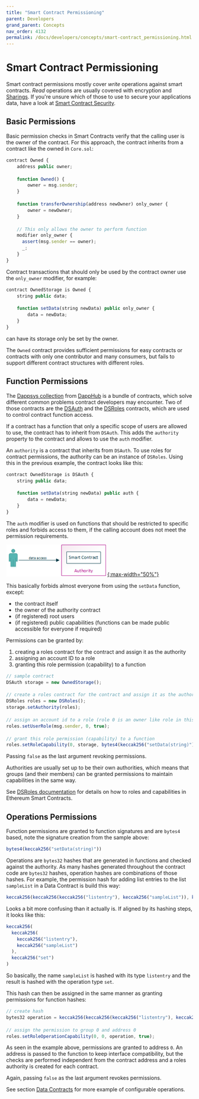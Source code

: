 ```yaml
---
title: "Smart Contract Permissioning"
parent: Developers
grand_parent: Concepts
nav_order: 4132
permalink: /docs/developers/concepts/smart-contract_permissioning.html
---
```


# Smart Contract Permissioning 

Smart contract permissions mostly cover *write* operations against smart contracts. *Read* operations are usually covered with encryption and [Sharings](/docs/developers/concepts/sharings). If you're unsure which of those to use to secure your applications data, have a look at [Smart Contract Security](/docs/developers/concepts/smart_contract_security.html).


## Basic Permissions
Basic permission checks in Smart Contracts verify that the calling user is the owner of the contract. For this approach, the contract inherits from a contract like the owned in ```Core.sol```:
```javascript
contract Owned {
    address public owner;

    function Owned() {
        owner = msg.sender;
    }

    function transferOwnership(address newOwner) only_owner {
        owner = newOwner;
    }

    // This only allows the owner to perform function
    modifier only_owner {
      assert(msg.sender == owner);
      _;
    }
}
```
Contract transactions that should only be used by the contract owner use the ```only_owner``` modifier, for example:
```javascript
contract OwnedStorage is Owned {
    string public data;

    function setData(string newData) public only_owner {
        data = newData;
    }
}
```
can have its storage only be set by the owner.

The ```Owned``` contract provides sufficient permissions for easy contracts or contracts with only one contributor and many consumers, but fails to support different contract structures with different roles.


## Function Permissions
The [Dappsys collection](https://dapp.tools/dappsys/) from [DappHub](https://dapphub.com/) is a bundle of contracts, which solve different common problems contract developers may encounter. Two of those contracts are the [DSAuth](https://dapp.tools/dappsys/ds-auth.html) and the [DSRoles](https://dapp.tools/dappsys/ds-roles.html) contracts, which are used to control contract function access.

If a contract has a function that only a specific scope of users are allowed to use, the contract has to inherit from ```DSAuth```. This adds the ```authority``` property to the contract and allows to use the ```auth``` modifier.

An ```authority``` is a contract that inherits from ```DSAuth```. To use roles for contract permissions, the authority can be an instance of ```DSRoles```. Using this in the previous example, the contract looks like this:

```javascript
contract OwnedStorage is DSAuth {
    string public data;

    function setData(string newData) public auth {
        data = newData;
    }
}
```

The `auth` modifier is used on functions that should be restricted to specific roles and forbids access to them, if the calling account does not meet the permission requirements.

[![Smart Contract authority](/docs/4000_developers/4100_concepts/img/smart_contract_authority.png){:max-width="50%"}](/docs/4000_developers/4100_concepts/img/smart_contract_authority.png)

This basically forbids almost everyone from using the ```setData``` function, except:
- the contract itself
- the owner of the authority contract
- (if registered) root users
- (if registered) public capabilities (functions can be made public accessible for everyone if required)

Permissions can be granted by:
1. creating a roles contract for the contract and assign it as the authority
2. assigning an account ID to a role
3. granting this role permission (capability) to a function

```javascript
// sample contract
DSAuth storage = new OwnedStorage();

// create a roles contract for the contract and assign it as the authority
DSRoles roles = new DSRoles();
storage.setAuthority(roles);

// assign an account id to a role (role 0 is an owner like role in this example)
roles.setUserRole(msg.sender, 0, true);

// grant this role permission (capability) to a function
roles.setRoleCapability(0, storage, bytes4(keccak256("setData(string)")), true);
```

Passing ```false``` as the last argument revoking permissions.

Authorities are usually set up to be their own authorities, which means that groups (and their members) can be granted permissions to maintain capabilities in the same way.

See [DSRoles documentation](https://dapp.tools/dappsys/ds-roles.html) for details on how to roles and capabilities in Ethereum Smart Contracts.


## Operations Permissions
Function permissions are granted to function signatures and are ```bytes4``` based, note the signature creation from the sample above:
```javascript
bytes4(keccak256("setData(string)"))
```

Operations are `bytes32` hashes that are generated in functions and checked against the authority. As many hashes generated throughout the contract code are ```bytes32``` hashes, operation hashes are combinations of those hashes. For example, the permission hash for adding list entries to the list `sampleList` in a Data Contract is build this way:
```javascript
keccak256(keccak256(keccak256("listentry"), keccak256("sampleList")), keccak256("set"))
```

Looks a bit more confusing than it actually is. If aligned by its hashing steps, it looks like this:
```javascript
keccak256(
  keccak256(
    keccak256("listentry"),
    keccak256("sampleList")
  ),
  keccak256("set")
)
```
So basically, the name `sampleList` is hashed with its type `listentry` and the result is hashed with the operation type `set`.

This hash can then be assigned in the same manner as granting permissions for function hashes:
```javascript
// create hash
bytes32 operation = keccak256(keccak256(keccak256("listentry"), keccak256("sampleList")), keccak256("set"));

// assign the permission to group 0 and address 0
roles.setRoleOperationCapability(0, 0, operation, true);
```

As seen in the example above, permissions are granted to address `0`. An address is passed to the function to keep interface compatibility, but the checks are performed independent from the contract address and a roles authority is created for each contract.

Again, passing ```false``` as the last argument revokes permissions.

See section [Data Contracts](/docs/developers/concepts/data-contract.html) for more example of configurable operations.

